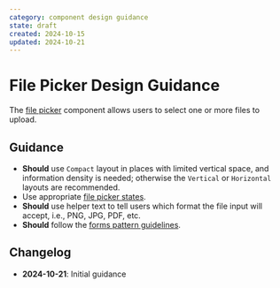 ```yaml
---
category: component design guidance
state: draft
created: 2024-10-15
updated: 2024-10-21
---
```


# File Picker Design Guidance

The [file picker](https://clarity.design/documentation/file-picker) component allows users to select one or more files to upload.

## Guidance


- **Should** use `Compact` layout in places with limited vertical space, and information density is needed; otherwise the `Vertical` or `Horizontal` layouts are recommended.
- Use appropriate [file picker states](https://clarity.design/documentation/file-picker#states).
- **Should** use helper text to tell users which format the file input will accept, i.e., PNG, JPG, PDF, etc.
- **Should** follow the [forms pattern guidelines](https://clarity.design/documentation/forms).

## Changelog

- **2024-10-21**: Initial guidance
